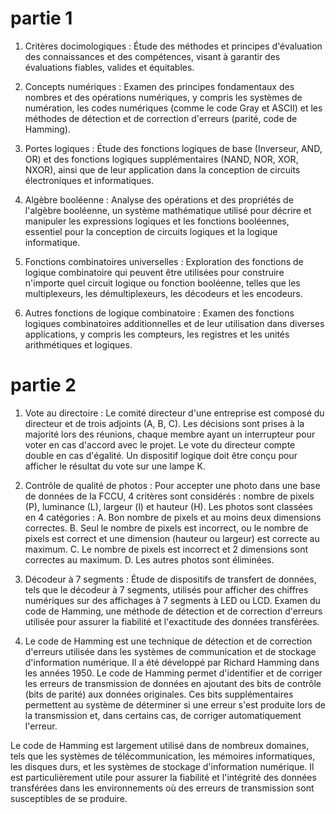 # partie 1
1.  Critères docimologiques : Étude des méthodes et principes d'évaluation des connaissances et des compétences, visant à garantir des évaluations fiables, valides et équitables.
    
2.  Concepts numériques : Examen des principes fondamentaux des nombres et des opérations numériques, y compris les systèmes de numération, les codes numériques (comme le code Gray et ASCII) et les méthodes de détection et de correction d'erreurs (parité, code de Hamming).
    
3.  Portes logiques : Étude des fonctions logiques de base (Inverseur, AND, OR) et des fonctions logiques supplémentaires (NAND, NOR, XOR, NXOR), ainsi que de leur application dans la conception de circuits électroniques et informatiques.
    
4.  Algèbre booléenne : Analyse des opérations et des propriétés de l'algèbre booléenne, un système mathématique utilisé pour décrire et manipuler les expressions logiques et les fonctions booléennes, essentiel pour la conception de circuits logiques et la logique informatique.
    
5.  Fonctions combinatoires universelles : Exploration des fonctions de logique combinatoire qui peuvent être utilisées pour construire n'importe quel circuit logique ou fonction booléenne, telles que les multiplexeurs, les démultiplexeurs, les décodeurs et les encodeurs.
    
6.  Autres fonctions de logique combinatoire : Examen des fonctions logiques combinatoires additionnelles et de leur utilisation dans diverses applications, y compris les compteurs, les registres et les unités arithmétiques et logiques.

# partie 2
1.  Vote au directoire : Le comité directeur d'une entreprise est composé du directeur et de trois adjoints (A, B, C). Les décisions sont prises à la majorité lors des réunions, chaque membre ayant un interrupteur pour voter en cas d'accord avec le projet. Le vote du directeur compte double en cas d'égalité. Un dispositif logique doit être conçu pour afficher le résultat du vote sur une lampe K.
    
2.  Contrôle de qualité de photos : Pour accepter une photo dans une base de données de la FCCU, 4 critères sont considérés : nombre de pixels (P), luminance (L), largeur (l) et hauteur (H). Les photos sont classées en 4 catégories : A. Bon nombre de pixels et au moins deux dimensions correctes. B. Seul le nombre de pixels est incorrect, ou le nombre de pixels est correct et une dimension (hauteur ou largeur) est correcte au maximum. C. Le nombre de pixels est incorrect et 2 dimensions sont correctes au maximum. D. Les autres photos sont éliminées.
    
3.  Décodeur à 7 segments : Étude de dispositifs de transfert de données, tels que le décodeur à 7 segments, utilisés pour afficher des chiffres numériques sur des affichages à 7 segments à LED ou LCD. Examen du code de Hamming, une méthode de détection et de correction d'erreurs utilisée pour assurer la fiabilité et l'exactitude des données transférées.

4. Le code de Hamming est une technique de détection et de correction d'erreurs utilisée dans les systèmes de communication et de stockage d'information numérique. Il a été développé par Richard Hamming dans les années 1950. Le code de Hamming permet d'identifier et de corriger les erreurs de transmission de données en ajoutant des bits de contrôle (bits de parité) aux données originales. Ces bits supplémentaires permettent au système de déterminer si une erreur s'est produite lors de la transmission et, dans certains cas, de corriger automatiquement l'erreur.

Le code de Hamming est largement utilisé dans de nombreux domaines, tels que les systèmes de télécommunication, les mémoires informatiques, les disques durs, et les systèmes de stockage d'information numérique. Il est particulièrement utile pour assurer la fiabilité et l'intégrité des données transférées dans les environnements où des erreurs de transmission sont susceptibles de se produire.